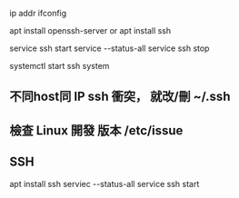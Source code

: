 
ip addr
ifconfig



apt install openssh-server
or 
apt install ssh 

service ssh start
service --status-all
service ssh stop

systemctl start ssh
system 

## 不同host同 IP ssh 衝突， 就改/刪 ~/.ssh 

## 檢查 Linux 開發 版本 /etc/issue    


## SSH
apt install ssh
serviec --status-all
service ssh start

